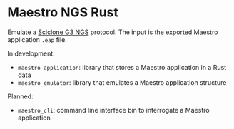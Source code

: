 # Maestro NGS Rust

Emulate a [Sciclone G3 NGS](https://www.perkinelmer.com/product/sciclone-g3-ngs-workstation-cls145321)
protocol. The input is the exported Maestro application `.eap` file. 

In development:
* `maestro_application`: library that stores a Maestro application in a Rust data 
* `maestro_emulator`: library that emulates a Maestro application
structure
  
Planned:
* `maestro_cli`: command line interface bin to interrogate a Maestro application
  